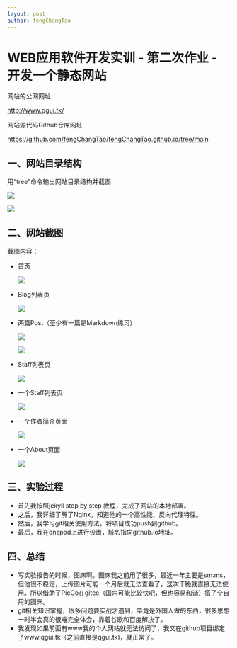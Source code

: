 ```yaml
---
layout: post
author: fengChangTao
---
```

# WEB应用软件开发实训 - 第二次作业 - 开发一个静态网站

网站的公网网址

http://www.qgui.tk/

网站源代码Github仓库网址

https://github.com/fengChangTao/fengChangTao.github.io/tree/main

## 一、网站目录结构

用“tree”命令输出网站目录结构并截图

![](https://gitee.com/ynu8/myimg/raw/master/img/p1.JPG)

![](https://gitee.com/ynu8/myimg/raw/master/img/p2.JPG)


## 二、网站截图
截图内容：
- 首页

  ![](https://gitee.com/ynu8/myimg/raw/master/img/p3.JPG)

- Blog列表页

  ![](https://gitee.com/ynu8/myimg/raw/master/img/p4.JPG)

- 两篇Post（至少有一篇是Markdown练习）

  ![](https://gitee.com/ynu8/myimg/raw/master/img/p5.JPG)

  ![](https://gitee.com/ynu8/myimg/raw/master/img/p6.JPG)

- Staff列表页

  ![](https://gitee.com/ynu8/myimg/raw/master/img/p77.JPG)

- 一个Staff列表页

  ![](https://gitee.com/ynu8/myimg/raw/master/img/p77.JPG)

- 一个作者简介页面

  ![](https://gitee.com/ynu8/myimg/raw/master/img/p8.JPG)

- 一个About页面

  ![](https://gitee.com/ynu8/myimg/raw/master/img/p9.JPG)

## 三、实验过程


- 首先我按照jekyll step by step 教程，完成了网站的本地部署。
- 之后，我详细了解了Nginx，知道他的一个高性能、反向代理特性。
- 然后，我学习git相关使用方法，将项目成功push到github。
- 最后，我在dnspod上进行设置，域名指向github.io地址。

## 四、总结


- 写实验报告的时候，图床啊。图床我之前用了很多，最近一年主要是sm.ms，但他很不稳定，上传图片可能一个月后就无法查看了，这次干脆就直接无法使用。所以借助了PicGo在gitee（国内可能比较快吧，但也容易和谐）搭了个自用的图床。
- git相关知识掌握，很多问题要实战才遇到，毕竟是外国人做的东西，很多思想一时半会真的很难完全体会，靠着谷歌和百度解决了。
- 我发现如果前面有www我的个人网站就无法访问了，我又在github项目绑定了www.qgui.tk（之前直接是qgui.tk)，就正常了。